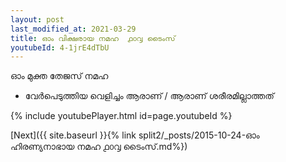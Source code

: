 ```yaml
---
layout: post
last_modified_at: 2021-03-29
title: ഓം വിക്ഷരായ നമഹ  ൧൦൮ ടൈംസ്
youtubeId: 4-1jrE4dTbU
---
```

 
 
 ഓം മുക്ത തേജസ് നമഹ 
 
 -  വേർപെടുത്തിയ വെളിച്ചം ആരാണ് / ആരാണ് ശരീരമില്ലാത്തത് 
 
  
 
  
 
 
 
 
 
 


{% include youtubePlayer.html id=page.youtubeId %}
 
[Next]({{ site.baseurl }}{% link  split2/_posts/2015-10-24-ഓം ഹിരണ്യനാഭായ നമഹ ൧൦൮ ടൈംസ്.md%})
 
